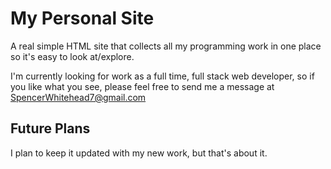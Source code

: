 # My Personal Site

A real simple HTML site that collects all my programming work in one place so it's easy to look at/explore.

I'm currently looking for work as a full time, full stack web developer, so if you like what you see, please feel free to send me a message at SpencerWhitehead7@gmail.com

## Future Plans

I plan to keep it updated with my new work, but that's about it.